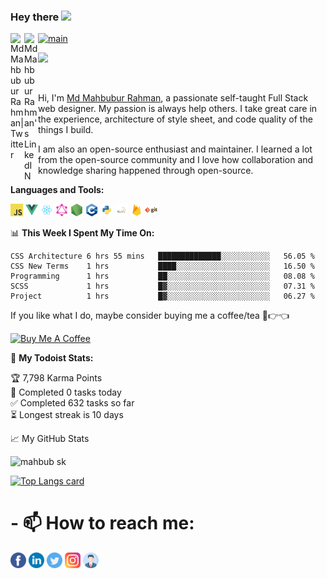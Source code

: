 ### Hey there <img src="https://media.giphy.com/media/hvRJCLFzcasrR4ia7z/giphy.gif" width="25px">

<a href="https://twitter.com/md_mahbub_sK">
  <img align="left" alt="Md Mahbubur Rahman| Twitter" width="22px" src="https://raw.githubusercontent.com/peterthehan/peterthehan/master/assets/twitter.svg" />
</a>
<a href="https://www.linkedin.com/in/md-mahbub-sk/">
  <img align="left" alt="Md Mahbubur Rahman's LinkedIN" width="22px" src="https://raw.githubusercontent.com/peterthehan/peterthehan/master/assets/linkedin.svg" />
</a>

[![main](https://github.com/whatyouhide/vim-gotham/workflows/main/badge.svg?branch=master)](https://github.com/mahbubsk?query=workflow%3Amain)

![](https://visitor-badge.glitch.me/badge?page_id=mahbubsk.mahbubsk)

<br />

Hi, I'm [Md Mahbubur Rahman](https://mahbubsk.me), a passionate self-taught Full Stack web designer. My passion is always help others. I take great care in the experience, architecture of style sheet, and code quality of the things I build.

I am also an open-source enthusiast and maintainer. I learned a lot from the open-source community and I love how collaboration and knowledge sharing happened through open-source.
  

**Languages and Tools:**  

<code><img height="20" src="https://raw.githubusercontent.com/github/explore/80688e429a7d4ef2fca1e82350fe8e3517d3494d/topics/javascript/javascript.png"></code>
<code><img height="20" src="https://raw.githubusercontent.com/github/explore/80688e429a7d4ef2fca1e82350fe8e3517d3494d/topics/vue/vue.png"></code>
<code><img height="20" src="https://raw.githubusercontent.com/github/explore/80688e429a7d4ef2fca1e82350fe8e3517d3494d/topics/react/react.png"></code>
<code><img height="20" src="https://raw.githubusercontent.com/github/explore/5c058a388828bb5fde0bcafd4bc867b5bb3f26f3/topics/graphql/graphql.png"></code>
<code><img height="20" src="https://raw.githubusercontent.com/github/explore/80688e429a7d4ef2fca1e82350fe8e3517d3494d/topics/nodejs/nodejs.png"></code>
<code><img height="20" src="https://raw.githubusercontent.com/github/explore/80688e429a7d4ef2fca1e82350fe8e3517d3494d/topics/cpp/cpp.png"></code>
<code><img height="20" src="https://raw.githubusercontent.com/github/explore/80688e429a7d4ef2fca1e82350fe8e3517d3494d/topics/python/python.png"></code>
<code><img height="20" src="https://raw.githubusercontent.com/github/explore/80688e429a7d4ef2fca1e82350fe8e3517d3494d/topics/mysql/mysql.png"></code>
<code><img height="20" src="https://raw.githubusercontent.com/github/explore/80688e429a7d4ef2fca1e82350fe8e3517d3494d/topics/firebase/firebase.png"></code>
<code><img height="20" src="https://raw.githubusercontent.com/github/explore/80688e429a7d4ef2fca1e82350fe8e3517d3494d/topics/git/git.png"></code>

📊 **This Week I Spent My Time On:**
<!--START_SECTION:waka-->
```text
CSS Architecture 6 hrs 55 mins   ██████████████░░░░░░░░░░░   56.05 % 
CSS New Terms    1 hrs           ████░░░░░░░░░░░░░░░░░░░░░   16.50 % 
Programming      1 hrs           ██░░░░░░░░░░░░░░░░░░░░░░░   08.08 % 
SCSS             1 hrs           █▓░░░░░░░░░░░░░░░░░░░░░░░   07.31 % 
Project          1 hrs           █▓░░░░░░░░░░░░░░░░░░░░░░░   06.27 % 
```
<!--END_SECTION:waka-->

If you like what I do, maybe consider buying me a coffee/tea 🥺👉👈

<a href="https://facebook.com/learner.mahbub" target="_blank"><img src="https://cdn.buymeacoffee.com/buttons/v2/default-red.png" alt="Buy Me A Coffee" width="150" ></a>

🚧 **My Todoist Stats:**
<!-- TODO-IST:START -->
🏆  7,798 Karma Points           
🌸  Completed 0 tasks today           
✅  Completed 632 tasks so far           
⏳  Longest streak is 10 days
<!-- TODO-IST:END -->


📈 My GitHub Stats

<img src="https://github-readme-stats.vercel.app/api?username=mahbubsk&show_icons=true&theme=gotham&card_width=600" alt="mahbub sk" /> 

[![Top Langs card](https://github-readme-stats.vercel.app/api/top-langs/?username=mahbubsk&show_icons=true&theme=gotham&card_width=550)](https://github.com/mahbubsk/mahbubsk)



# - 📫 How to reach me: 
[<img src="./assets/images/facebook.svg" width="25"/>](https://www.facebook.com/learner.mahbub/)
[<img src="./assets/images/linkedin.svg" width="25"/>](https://www.linkedin.com/in/md-mahbub-sk/) 
[<img src="./assets/images/twitter.svg" width="25"/>](https://twitter.com/md_mahbub_sK)
[<img src="./assets/images/instagram.svg"  width="25"/>](https://www.instagram.com/md_mahbub_sk/)
[<img src="./assets/images/profile.svg"  width="25"/>](https://mahbubsk.me/)



